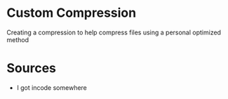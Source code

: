 # Custom Compression
 Creating a compression to help compress files using a personal optimized method

# Sources
- I got incode somewhere